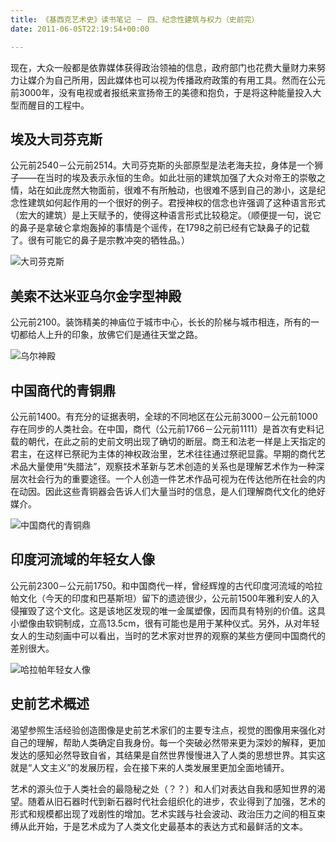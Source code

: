 ```yaml
---
title: 《基西克艺术史》读书笔记 － 四、纪念性建筑与权力（史前完）
date: 2011-06-05T22:19:54+00:00

---
```

现在，大众一般都是依靠媒体获得政治领袖的信息，政府部门也花费大量财力来努力让媒介为自己所用，因此媒体也可以视为传播政府政策的有用工具。然而在公元前3000年，没有电视或者报纸来宣扬帝王的美德和抱负，于是将这种能量投入大型而醒目的工程中。

## 埃及大司芬克斯

公元前2540－公元前2514。大司芬克斯的头部原型是法老海夫拉，身体是一个狮子——在当时的埃及表示永恒的生命。如此壮丽的建筑加强了大众对帝王的崇敬之情，站在如此庞然大物面前，很难不有所触动，也很难不感到自己的渺小，这是纪念性建筑如何起作用的一个很好的例子。君授神权的信念也许强调了这种语言形式（宏大的建筑）是上天赋予的，使得这种语言形式比较稳定。（顺便提一句，说它的鼻子是拿破仑拿炮轰掉的事情是个谣传，在1798之前已经有它缺鼻子的记载了。很有可能它的鼻子是宗教冲突的牺牲品。）
  
![大司芬克斯](http://www.quaiji.com/uploads/1005/%E5%9F%83%E5%8F%8A%E5%A4%A7%E6%96%AF%E8%8A%AC%E5%85%8B%E6%96%AF%E4%B9%8B%E8%B0%9C%E3%80%90%E5%9B%BE%E3%80%91.jpg)

## 美索不达米亚乌尔金字型神殿

公元前2100。装饰精美的神庙位于城市中心，长长的阶梯与城市相连，所有的一切都给人上升的印象，放佛它们是通往天堂之路。
  
![乌尔神殿](http://www.chinabaike.com/article/UploadPic/2007-2/2007220153712713.jpg)

## 中国商代的青铜鼎

公元前1400。有充分的证据表明，全球的不同地区在公元前3000－公元前1000存在同步的人类社会。在中国，商代（公元前1766－公元前1111）是首次有史料记载的朝代，在此之前的史前文明出现了确切的断层。商王和法老一样是上天指定的君主，在这样已祭祀为主体的神权政治里，艺术往往通过祭祀显露。早期的商代艺术品大量使用“失腊法”，观察技术革新与艺术创造的关系也是理解艺术作为一种深层次社会行为的重要途径。一个人创造一件艺术作品可视为在传达他所在社会的内在动因。因此这些青铜器会告诉人们大量当时的信息，是人们理解商代文化的绝好媒介。
  
![中国商代的青铜鼎](http://www.taijicaopan.com/shangzhong.jpg)

## 印度河流域的年轻女人像

公元前2300－公元前1750。和中国商代一样，曾经辉煌的古代印度河流域的哈拉帕文化（今天的印度和巴基斯坦）留下的遗迹很少，公元前1500年雅利安人的入侵摧毁了这个文化。这是该地区发现的唯一金属塑像，因而具有特别的价值。这具小塑像由软铜制成，立高13.5cm，很有可能也是用于某种仪式。另外，从对年轻女人的生动刻画中可以看出，当时的艺术家对世界的观察的某些方便同中国商代的差别很大。
  
![哈拉帕年轻女人像](http://www.xiexingcun.com/cihai/Y/images/5787-t2.jpg)

## 史前艺术概述

渴望参照生活经验创造图像是史前艺术家们的主要专注点，视觉的图像用来强化对自己的理解，帮助人类确定自我身份。每一个突破必然带来更为深妙的解释，更加发达的感知必然导致自省，其结果是自然世界慢慢进入了人类的思想世界。其实这就是“人文主义”的发展历程，会在接下来的人类发展里更加全面地铺开。
  
艺术的源头位于人类社会的最隐秘之处（？？）和人们对表达自我和感知世界的渴望。随着从旧石器时代到新石器时代社会组织化的进步，农业得到了加强，艺术的形式和规模都出现了戏剧性的增加。艺术实践与社会波动、政治压力之间的相互束缚从此开始，于是艺术成为了人类文化史最基本的表达方式和最鲜活的文本。
